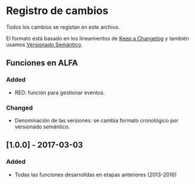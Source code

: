 # Registro de cambios

Todos los cambios se registan en este archivo.

El formato está basado en los lineamientos de [Keep a Changelog](http://keepachangelog.com/es-ES/) y también usamos [Versionado Semántico](http://semver.org/lang/es).

## Funciones en ALFA

### Added

* RED: función para gestionar eventos.

### Changed

* Denominación de las versiones: se cambia formato cronológico por versionado semántico.


## [1.0.0] - 2017-03-03

### Added

* Todas las funciones desarrolldas en etapas anteriores (2013-2016)


<!--
### Addded
### Changed
### Fixed
### Removed
-->
